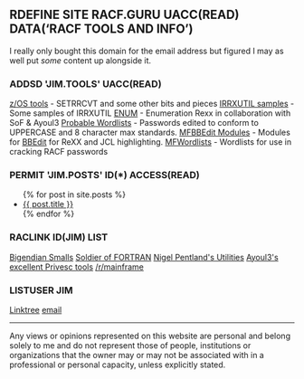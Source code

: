 ## RDEFINE SITE RACF.GURU UACC(READ) DATA(‘RACF TOOLS AND INFO’)

I really only bought this domain for the email address but figured I may as well put _some_ content up alongside it.

### ADDSD 'JIM.TOOLS' UACC(READ)
[z/OS tools](https://github.com/jaytay79/zos) - SETRRCVT and some other bits and pieces
[IRRXUTIL samples](https://github.com/jaytay79/IRRXUTIL) - Some samples of IRRXUTIL
[ENUM](https://github.com/mainframed/Enumeration) - Enumeration Rexx in collaboration with SoF & Ayoul3
[Probable Wordlists](https://github.com/jaytay79/Probable-Wordlists/tree/RACF/Real-Passwords) - Passwords edited to conform to UPPERCASE and 8 character max standards.
[MFBBEdit Modules](https://github.com/jaytay79/MFBBEditModules) - Modules for [BBEdit](https://www.barebones.com/products/bbedit/) for ReXX and JCL highlighting.
[MFWordlists](https://github.com/jaytay79/MFwordlists) - Wordlists for use in cracking RACF passwords


### PERMIT 'JIM.POSTS' ID(*) ACCESS(READ)
<ul>
  {% for post in site.posts %}
    <li>
      <a href="{{ post.url }}">{{ post.title }}</a>
    </li>
  {% endfor %}
</ul>

### RACLINK ID(JIM) LIST
[Bigendian Smalls](https://bigendiansmalls.com)
[Soldier of FORTRAN](https://mainframed767.tumblr.com)
[Nigel Pentland's Utilities](https://www.nigelpentland.co.uk/utilities/)
[Ayoul3's excellent Privesc tools](https://github.com/ayoul3/Privesc)
[/r/mainframe](https://reddit.com/r/mainframe/)

### LISTUSER JIM
[Linktree](https://linktr.ee/racf)
[email](mailto:contact@racf.guru)
<a rel="me" href="https://pleroma.racf.guru/@jaytay" style="display: none;">Pleroma</a>
<a rel="me" href="https://social.racf.guru/@jaytay" style="display: none;">Mastodon</a>

* * *

Any views or opinions represented on this website are personal and belong solely to me and do not represent those of people, institutions or organizations that the owner may or may not be associated with in a professional or personal capacity, unless explicitly stated.
